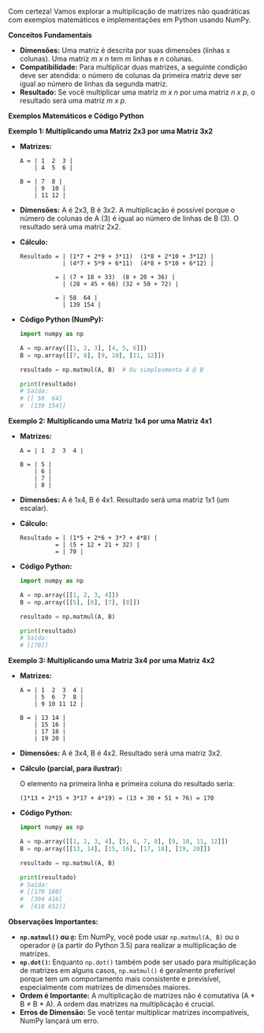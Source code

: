 Com certeza! Vamos explorar a multiplicação de matrizes não quadráticas com exemplos matemáticos e implementações em Python usando NumPy.

**Conceitos Fundamentais**

*   **Dimensões:** Uma matriz é descrita por suas dimensões (linhas x colunas). Uma matriz *m x n* tem *m* linhas e *n* colunas.
*   **Compatibilidade:** Para multiplicar duas matrizes, a seguinte condição deve ser atendida: o número de colunas da primeira matriz deve ser igual ao número de linhas da segunda matriz.
*   **Resultado:** Se você multiplicar uma matriz *m x n* por uma matriz *n x p*, o resultado será uma matriz *m x p*.

**Exemplos Matemáticos e Código Python**

**Exemplo 1: Multiplicando uma Matriz 2x3 por uma Matriz 3x2**

*   **Matrizes:**

    ```
    A = | 1  2  3 |
        | 4  5  6 |

    B = | 7  8 |
        | 9  10 |
        | 11 12 |
    ```

*   **Dimensões:** A é 2x3, B é 3x2. A multiplicação é possível porque o número de colunas de A (3) é igual ao número de linhas de B (3). O resultado será uma matriz 2x2.

*   **Cálculo:**

    ```
    Resultado = | (1*7 + 2*9 + 3*11)  (1*8 + 2*10 + 3*12) |
                | (4*7 + 5*9 + 6*11)  (4*8 + 5*10 + 6*12) |

              = | (7 + 18 + 33)  (8 + 20 + 36) |
                | (28 + 45 + 66) (32 + 50 + 72) |

              = | 58  64 |
                | 139 154 |
    ```

*   **Código Python (NumPy):**

    ```python
    import numpy as np

    A = np.array([[1, 2, 3], [4, 5, 6]])
    B = np.array([[7, 8], [9, 10], [11, 12]])

    resultado = np.matmul(A, B)  # Ou simplesmente A @ B

    print(resultado)
    # Saída:
    # [[ 58  64]
    #  [139 154]]
    ```

**Exemplo 2: Multiplicando uma Matriz 1x4 por uma Matriz 4x1**

*   **Matrizes:**

    ```
    A = | 1  2  3  4 |

    B = | 5 |
        | 6 |
        | 7 |
        | 8 |
    ```

*   **Dimensões:** A é 1x4, B é 4x1. Resultado será uma matriz 1x1 (um escalar).

*   **Cálculo:**

    ```
    Resultado = | (1*5 + 2*6 + 3*7 + 4*8) |
              = | (5 + 12 + 21 + 32) |
              = | 70 |
    ```

*   **Código Python:**

    ```python
    import numpy as np

    A = np.array([[1, 2, 3, 4]])
    B = np.array([[5], [6], [7], [8]])

    resultado = np.matmul(A, B)

    print(resultado)
    # Saída:
    # [[70]]
    ```

**Exemplo 3: Multiplicando uma Matriz 3x4 por uma Matriz 4x2**

*   **Matrizes:**

    ```
    A = | 1  2  3  4 |
        | 5  6  7  8 |
        | 9 10 11 12 |

    B = | 13 14 |
        | 15 16 |
        | 17 18 |
        | 19 20 |
    ```

*   **Dimensões:** A é 3x4, B é 4x2. Resultado será uma matriz 3x2.

*   **Cálculo (parcial, para ilustrar):**

    O elemento na primeira linha e primeira coluna do resultado seria:

    `(1*13 + 2*15 + 3*17 + 4*19) = (13 + 30 + 51 + 76) = 170`

*   **Código Python:**

    ```python
    import numpy as np

    A = np.array([[1, 2, 3, 4], [5, 6, 7, 8], [9, 10, 11, 12]])
    B = np.array([[13, 14], [15, 16], [17, 18], [19, 20]])

    resultado = np.matmul(A, B)

    print(resultado)
    # Saída:
    # [[170 180]
    #  [394 416]
    #  [618 652]]
    ```

**Observações Importantes:**

*   **`np.matmul()` ou `@`:** Em NumPy, você pode usar `np.matmul(A, B)` ou o operador `@` (a partir do Python 3.5) para realizar a multiplicação de matrizes.
*   **`np.dot()`:**  Enquanto `np.dot()` também pode ser usado para multiplicação de matrizes em alguns casos, `np.matmul()` é geralmente preferível porque tem um comportamento mais consistente e previsível, especialmente com matrizes de dimensões maiores.
*   **Ordem é Importante:** A multiplicação de matrizes não é comutativa (A * B  ≠ B * A). A ordem das matrizes na multiplicação é crucial.
*   **Erros de Dimensão:** Se você tentar multiplicar matrizes incompatíveis, NumPy lançará um erro.
